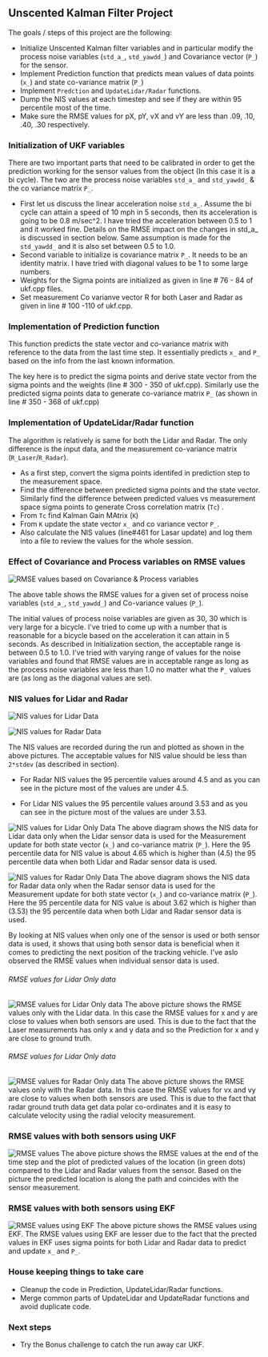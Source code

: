 ## Unscented Kalman Filter Project

The goals / steps of this project are the following:
* Initialize Unscented Kalman filter variables and in particular modify the process noise variables (`std_a_`, `std_yawdd_`) and  Covariance vector
 (`P_`) for the sensor.
* Implement Prediction function that predicts mean values of data points (`x_`) and state co-variance matrix (`P_`)
* Implement `Predction` and `UpdateLidar/Radar` functions.
* Dump the NIS values at each timestep and see if they are within 95 percentile most of the time.
* Make sure the RMSE values for pX, pY, vX and vY are less than .09, .10, .40, .30 respectively.


[//]: # (Image References)

[image1]: ./images/lidar_nis_plot.png "NIS values for Lidar Data"
[image2]: ./images/radar_nis_plot.png "NIS values for Radar Data"
[image3]: ./images/rmse_P_noise.png "RMSE values based on Covariance & Process variables"
[image4]: ./images/rmse_in_simulator.png "RMSE values"
[image5]: ./images/lidar_only_nis_plot.png "NIS values with Lidar Only Data"
[image6]: ./images/radar_only_nis_plot.png "NIS values with  Radar Only Data"
[image7]: ./images/rmse-in_simulator_inlidar_only.png "RMSE values only with Lidar data"
[image8]: ./images/rmse-in_simulator_inradar_only.png "RMSE values only with Radar data"
[image9]: ./images/rmse_in_simulator_ekf.png "RMSE values for EKF"

### Initialization of UKF variables

There are two important parts that need to be calibrated in order to get the prediction working for the sensor values from the object (In this case it is a bi cycle). The two are the process noise variables `std_a_` and `std_yawdd_` & the co variance matrix `P_`.

* First let us discuss the linear acceleration noise `std_a_`. Assume the bi cycle can attain a speed of 10 mph in 5 seconds, then its acceleration is going to be 0.8 m/sec^2. I have tried the acceleration between 0.5 to 1 and it worked fine. Details on the RMSE impact on the changes in std_a_ is discussed in section below. Same assumption is made for the `std_yawdd_` and it is also set between 0.5 to 1.0.
* Second variable to initialize is covariance matrix `P_`. It needs to be an identity matrix. I have tried with diagonal values to be 1 to some large numbers.
* Weights for the Sigma points are initialized as given in line # 76 - 84 of ukf.cpp files.
* Set measurement Co varianve vector R for both Laser and Radar as given in line # 100 -110 of ukf.cpp.



### Implementation of Prediction function
This function predicts the state vector and co-variance matrix with reference to the data from the last time step. It essentially predicts `x_` and `P_` based on the info from the last known information.

The key here is to predict the sigma points and derive state vector from the sigma points and the weights (line # 300 - 350 of ukf.cpp). Similarly use the predicted sigma points data to generate co-variance matrix `P_` (as shown in line # 350 - 368 of ukf.cpp)

### Implementation of UpdateLidar/Radar function
The algorithm is relatively is same for both the Lidar and Radar. The only difference is the input data, and the measurement co-variance matrix (`R_Laser`/`R_Radar`).

* As a first step, convert the sigma points identifed in prediction step to the measurement space.
* Find the difference between predicted sigma points and the state vector. Similarly find the difference between predicted values vs measurement space sigma points to generate Cross correlation matrix (`Tc`) .
* From `Tc` find Kalman Gain MAtrix (`K`)
* From `K` update the state vector `x_` and co variance vector `P_`.
* Also calculate the NIS values (line#461 for Lasar update) and log them into a file to review the values for the whole session.


### Effect of Covariance and Process variables on RMSE values

![RMSE values based on Covariance & Process variables][image3]

The above table shows the RMSE values for a given set of process noise variables (`std_a_`, `std_yawdd_`) and Co-variance values (`P_`).

The initial values of process noise variables are given as 30, 30 which is very large for a bicycle. I've tried to come up with a number that is reasonable for a bicycle based on the acceleration it can attain in 5 seconds. As described in Initialization section, the acceptable range is between 0.5 to 1.0. I've tried with varying range of values for the noise variables and found that RMSE values are in acceptable range as long as the process noise variables are less than 1.0 no matter what the `P_` values are (as long as the diagonal values are set).

### NIS values for Lidar and Radar

![NIS values for Lidar Data][image1]

![NIS values for Radar Data][image2]

The NIS values are recorded during the run and plotted as shown in the above pictures. The acceptable values for NIS value should be less than `2*stdev` (as described in section).
* For Radar NIS values the 95 percentile values around 4.5 and as you can see in the picture most of the values are under 4.5.

* For Lidar NIS values the 95 percentile values around 3.53 and as you can see in the picture most of the values are under 3.53.

![NIS values for Lidar Only Data][image5]
The above diagram shows the NIS data for Lidar data only when the Lidar sensor data is used for the Measurement update for both state vector (`x_`) and co-variance matrix (`P_`). Here the 95 percentile data for NIS value is about 4.65 which is higher  than (4.5) the 95 percentile data when both Lidar and Radar sensor data is used.

![NIS values for Radar Only Data][image6]
The above diagram shows the NIS data for Radar data only when the Radar sensor data is used for the Measurement update for both state vector (`x_`) and co-variance matrix (`P_`). Here the 95 percentile data for NIS value is about 3.62 which is higher  than (3.53) the 95 percentile data when both Lidar and Radar sensor data is used.

By looking at NIS values when only one of the sensor is used or both sensor data is used, it shows that using both sensor data is beneficial when it comes to predicting the next position of the tracking vehicle. I've aslo observed the RMSE values when individual sensor data is used.

###### RMSE values for Lidar Only data
![RMSE values for Lidar Only data ][image7]
The above picture shows the RMSE values only with the Lidar data. In this case the RMSE values for x and y are close to values when both sensors are used. This is due to the fact that the Laser measurements has only x and y data and so the Prediction for x and y are close to ground truth.

###### RMSE values for Lidar Only data
![RMSE values for Radar Only data ][image8]
The above picture shows the RMSE values only with the Radar data. In this case the RMSE values for vx and vy are close to values when both sensors are used. This is due to the fact that radar ground truth data get data polar co-ordinates and it is easy to calculate velocity using the radial velocity measurement.

### RMSE values with both sensors using UKF

![RMSE values ][image4]
The above picture shows the RMSE values at the end of the time step and the plot of predicted values of the location (in green dots) compared to the Lidar and Radar values from the sensor. Based on the picture the predicted location is along the path and coincides with the sensor measurement.

### RMSE values with both sensors using EKF
![RMSE values using EKF ][image9]
The above picture shows the RMSE values using EKF. The RMSE values using EKF are lesser due to the fact that the prected values in EKF uses sigma points for both Lidar and Radar data to predict and update `x_` and `P_`.

### House keeping things to take care
* Cleanup the code in Prediction, UpdateLidar/Radar functions.
* Merge common parts of UpdateLidar and UpdateRadar functions and avoid duplicate code.

### Next steps
* Try the Bonus challenge to catch the run away car UKF.
